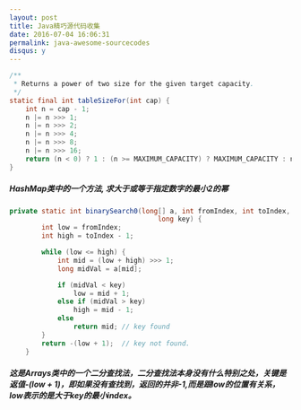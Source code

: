 ```yaml
---
layout: post
title: Java精巧源代码收集
date: 2016-07-04 16:06:31
permalink: java-awesome-sourcecodes
disqus: y
---
```





```java
/**
 * Returns a power of two size for the given target capacity.
 */
static final int tableSizeFor(int cap) {
    int n = cap - 1;
    n |= n >>> 1;
    n |= n >>> 2;
    n |= n >>> 4;
    n |= n >>> 8;
    n |= n >>> 16;
    return (n < 0) ? 1 : (n >= MAXIMUM_CAPACITY) ? MAXIMUM_CAPACITY : n + 1;
}
```

##### HashMap类中的一个方法, 求大于或等于指定数字的最小2的幂

```java
private static int binarySearch0(long[] a, int fromIndex, int toIndex,
                                     long key) {
        int low = fromIndex;
        int high = toIndex - 1;

        while (low <= high) {
            int mid = (low + high) >>> 1;
            long midVal = a[mid];

            if (midVal < key)
                low = mid + 1;
            else if (midVal > key)
                high = mid - 1;
            else
                return mid; // key found
        }
        return -(low + 1);  // key not found.
    }
```

##### 这是Arrays类中的一个二分查找法，二分查找法本身没有什么特别之处，关键是返值-(low + 1)，即如果没有查找到，返回的并非-1,而是跟low的位置有关系，low表示的是大于key的最小index。
